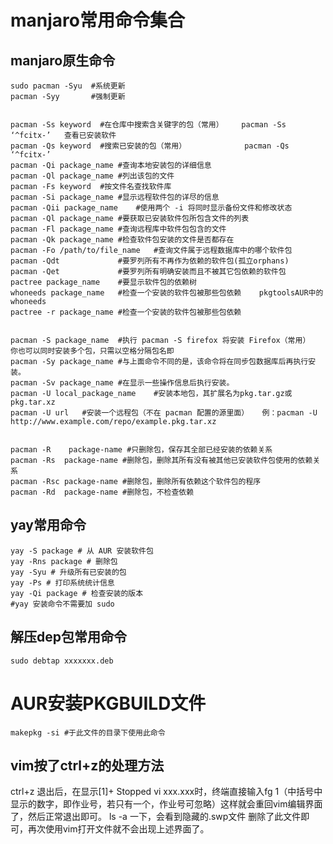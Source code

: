 # manjaro常用命令集合

## manjaro原生命令

```shell
sudo pacman -Syu  #系统更新
pacman -Syy       #强制更新


pacman -Ss keyword  #在仓库中搜索含关键字的包（常用）    pacman -Ss ‘^fcitx-’   查看已安装软件
pacman -Qs keyword  #搜索已安装的包（常用）             pacman -Qs ‘^fcitx-’
pacman -Qi package_name #查询本地安装包的详细信息
pacman -Ql package_name #列出该包的文件
pacman -Fs keyword  #按文件名查找软件库
pacman -Si package_name #显示远程软件包的详尽的信息
pacman -Qii package_name    #使用两个 -i 将同时显示备份文件和修改状态
pacman -Ql package_name #要获取已安装软件包所包含文件的列表
pacman -Fl package_name #查询远程库中软件包包含的文件
pacman -Qk package_name #检查软件包安装的文件是否都存在
pacman -Fo /path/to/file_name   #查询文件属于远程数据库中的哪个软件包
pacman -Qdt             #要罗列所有不再作为依赖的软件包(孤立orphans)
pacman -Qet             #要罗列所有明确安装而且不被其它包依赖的软件包
pactree package_name    #要显示软件包的依赖树
whoneeds package_name   #检查一个安装的软件包被那些包依赖    pkgtoolsAUR中的whoneeds
pactree -r package_name #检查一个安装的软件包被那些包依赖


pacman -S package_name  #执行 pacman -S firefox 将安装 Firefox（常用）    你也可以同时安装多个包，只需以空格分隔包名即
pacman -Sy package_name #与上面命令不同的是，该命令将在同步包数据库后再执行安装。    
pacman -Sv package_name #在显示一些操作信息后执行安装。 
pacman -U local_package_name    #安装本地包，其扩展名为pkg.tar.gz或pkg.tar.xz    
pacman -U url   #安装一个远程包（不在 pacman 配置的源里面）   例：pacman -U http://www.example.com/repo/example.pkg.tar.xz


pacman -R    package-name #只删除包，保存其全部已经安装的依赖关系
pacman -Rs  package-name #删除包，删除其所有没有被其他已安装软件包使用的依赖关系
pacman -Rsc package-name #删除包，删除所有依赖这个软件包的程序
pacman -Rd  package-name #删除包，不检查依赖
```

## yay常用命令

```shell
yay -S package # 从 AUR 安装软件包
yay -Rns package # 删除包
yay -Syu # 升级所有已安装的包
yay -Ps # 打印系统统计信息
yay -Qi package # 检查安装的版本
#yay 安装命令不需要加 sudo
```

## 解压dep包常用命令

```shell
sudo debtap xxxxxxx.deb
```

# AUR安装PKGBUILD文件

```shell
makepkg -si #于此文件的目录下使用此命令
```

## vim按了ctrl+z的处理方法

ctrl+z 退出后，在显示[1]+ Stopped vi xxx.xxx时，终端直接输入fg 1（中括号中显示的数字，即作业号，若只有一个，作业号可忽略）这样就会重回vim编辑界面了，然后正常退出即可。
ls -a 一下，会看到隐藏的.swp文件 删除了此文件即可，再次使用vim打开文件就不会出现上述界面了。
